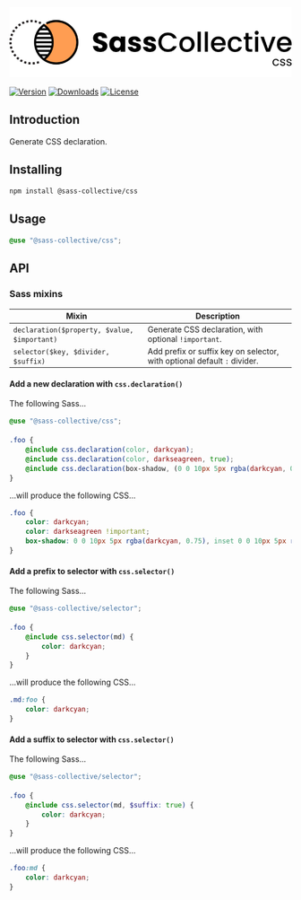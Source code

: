 <div align="center">

![Sass CSS](.github/logo.svg)

</div>

[![Version](https://flat.badgen.net/npm/v/@sass-collective/css)](https://www.npmjs.com/package/@sass-collective/css)
[![Downloads](https://flat.badgen.net/npm/dt/@sass-collective/css)](https://www.npmjs.com/package/@sass-collective/css)
[![License](https://flat.badgen.net/npm/license/@sass-collective/css)](https://www.npmjs.com/package/@sass-collective/css)

## Introduction

Generate CSS declaration.

## Installing

```shell
npm install @sass-collective/css
```

## Usage

```scss
@use "@sass-collective/css";
```

## API

### Sass mixins

| Mixin                                        | Description                                                              |
|----------------------------------------------|--------------------------------------------------------------------------|
| `declaration($property, $value, $important)` | Generate CSS declaration, with optional `!important`.                    |
| `selector($key, $divider, $suffix)`          | Add prefix or suffix key on selector, with optional default `:` divider. |

#### Add a new declaration with `css.declaration()`

The following Sass...

```scss
@use "@sass-collective/css";

.foo {
    @include css.declaration(color, darkcyan);
    @include css.declaration(color, darkseagreen, true);
    @include css.declaration(box-shadow, (0 0 10px 5px rgba(darkcyan, 0.75), inset 0 0 10px 5px rgba(darkcyan, 0.75))); // Use parentheses for declare comma separated values list.
}
```

...will produce the following CSS...

```css
.foo {
    color: darkcyan;
    color: darkseagreen !important;
    box-shadow: 0 0 10px 5px rgba(darkcyan, 0.75), inset 0 0 10px 5px rgba(darkcyan, 0.75);
}
```

#### Add a prefix to selector with `css.selector()`

The following Sass...

```scss
@use "@sass-collective/selector";

.foo {
    @include css.selector(md) {
        color: darkcyan;
    }
}
```

...will produce the following CSS...

```css
.md:foo {
    color: darkcyan;
}
```

#### Add a suffix to selector with `css.selector()`

The following Sass...

```scss
@use "@sass-collective/selector";

.foo {
    @include css.selector(md, $suffix: true) {
        color: darkcyan;
    }
}
```

...will produce the following CSS...

```css
.foo:md {
    color: darkcyan;
}
```

